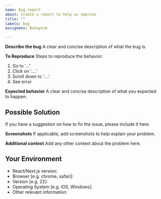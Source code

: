```yaml
---
name: Bug report
about: Create a report to help us improve
title: ""
labels: bug
assignees: BuhayovA

---
```


**Describe the bug**
A clear and concise description of what the bug is.

**To Reproduce**
Steps to reproduce the behavior:
1. Go to '...'
2. Click on '....'
3. Scroll down to '....'
4. See error

**Expected behavior**
A clear and concise description of what you expected to happen.

## Possible Solution
If you have a suggestion on how to fix the issue, please include it here.

**Screenshots**
If applicable, add screenshots to help explain your problem.

**Additional context**
Add any other context about the problem here.

## Your Environment
- React/Next.js version:
- Browser [e.g. chrome, safari]:
- Version [e.g. 22]:
- Operating System [e.g. iOS, Windows]:
- Other relevant information:
